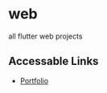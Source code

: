 # web

all flutter web projects

## Accessable Links

- [Portfolio](https://mhmdfathy96.github.io/web/portfolio)